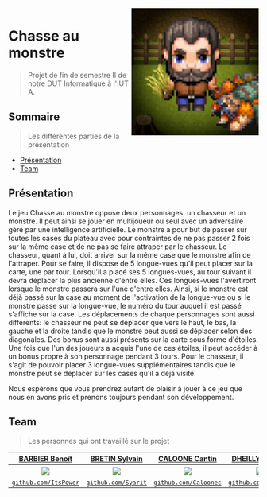 <img src="logo.png" align="right" />

# Chasse au monstre

> Projet de fin de semestre II de notre DUT Informatique à l'IUT A.

## Sommaire

> Les différentes parties de la présentation

- [Présentation](#Présentation)
- [Team](#Team)

## Présentation

Le jeu Chasse au monstre oppose deux personnages: un chasseur et un monstre. Il peut ainsi se jouer en multijoueur ou seul avec un adversaire géré par une intelligence artificielle. 
Le monstre a pour but de passer sur toutes les cases du plateau avec pour contraintes de ne pas passer 2 fois sur la même case et de ne pas se faire attraper par le chasseur. Le chasseur, quant à lui, doit arriver sur la même case que le monstre afin de l'attraper. Pour se faire, il dispose de 5 longue-vues qu'il peut placer sur la carte, une par tour. Lorsqu'il a placé ses 5 longues-vues, au tour suivant il devra déplacer la plus ancienne d'entre elles. Ces longues-vues l'avertiront lorsque le monstre passera sur l'une d'entre elles. Ainsi, si le monstre est déjà passé sur la case au moment de l'activation de la longue-vue ou si le monstre passe sur la longue-vue, le numéro du tour auquel il est passé s'affiche sur la case.
Les déplacements de chaque personnages sont aussi différents: le chasseur ne peut se déplacer que vers le haut, le bas, la gauche et la droite tandis que le monstre peut aussi se déplacer selon des diagonales.
Des bonus sont aussi présents sur la carte sous forme d'étoiles. Une fois que l'un des joueurs a acquis l'une de ces étoiles, il peut accéder à un bonus propre à son personnage pendant 3 tours. Pour le chasseur, il s'agit de pouvoir placer 3 longue-vues supplémentaires tandis que le monstre peut se déplacer sur les cases qu'il a déjà visité.

Nous espèrons que vous prendrez autant de plaisir à jouer à ce jeu que nous en avons pris et prenons toujours pendant son développement.

## Team
> Les personnes qui ont travaillé sur le projet

| <a href="http://ItsPower.fr" target="_blank">**BARBIER Benoît**</a> | <a href="https://github.com/Syarit" target="_blank">**BRETIN Sylvain**</a> | <a href="https://www.linkedin.com/in/cantin-caloone-92a84b174/" target="_blank">**CALOONE Cantin**</a> | <a href="https://dheillyvincent.wordpress.com/" target="_blank">**DHEILLY Vincent**</a> |
| :---: |:---:| :---:| :---:|
|<img src="https://avatars2.githubusercontent.com/u/34723487?s=200" align="center"/>|<img src="https://avatars1.githubusercontent.com/u/46035831?s=200" align="center"/>|<img src="https://avatars3.githubusercontent.com/u/51765772?s=200" align="center"/>|<img src="https://avatars1.githubusercontent.com/u/51765902?s=200" align="center"/>|
| <a href="http://github.com/ItsPower" target="_blank">`github.com/ItsPower`</a> | <a href="https://github.com/Syarit" target="_blank">`github.com/Syarit`</a> | <a href="http://github.com/Caloonec" target="_blank">`github.com/Caloonec`</a> | <a href="http://github.com/TimVD12" target="_blank">`github.com/TimVD12`</a> 
